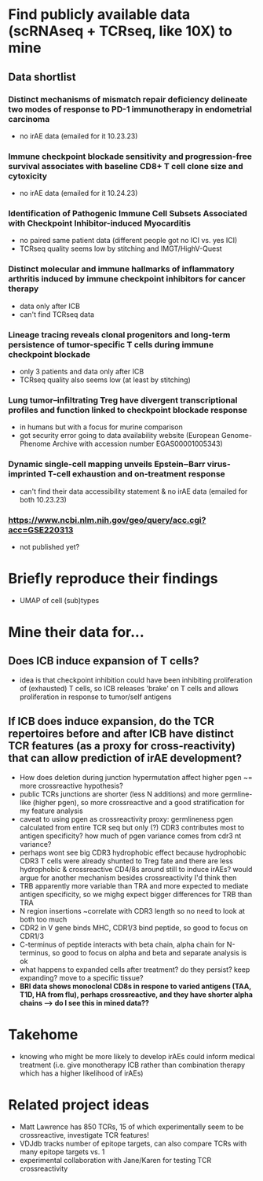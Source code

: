 # Find publicly available data (**scRNAseq + TCRseq**, like 10X) to mine
## Data shortlist
### Distinct mechanisms of mismatch repair deficiency delineate two modes of response to PD-1 immunotherapy in endometrial carcinoma
 - no irAE data (emailed for it 10.23.23)
### Immune checkpoint blockade sensitivity and progression-free survival associates with baseline CD8+ T cell clone size and cytoxicity
 - no irAE data (emailed for it 10.24.23)
### Identification of Pathogenic Immune Cell Subsets Associated with Checkpoint Inhibitor-induced Myocarditis
 - no paired same patient data (different people got no ICI vs. yes ICI)
 - TCRseq quality seems low by stitching and IMGT/HighV-Quest
### Distinct molecular and immune hallmarks of inflammatory arthritis induced by immune checkpoint inhibitors for cancer therapy
 - data only after ICB
 - can't find TCRseq data
### Lineage tracing reveals clonal progenitors and long-term persistence of tumor-specific T cells during immune checkpoint blockade
 - only 3 patients and data only after ICB
 - TCRseq quality also seems low (at least by stitching)
### Lung tumor–infiltrating Treg have divergent transcriptional profiles and function linked to checkpoint blockade response
 - in humans but with a focus for murine comparison
 - got security error going to data availability website (European Genome-Phenome Archive with accession number EGAS00001005343)
### Dynamic single-cell mapping unveils Epstein‒Barr virus-imprinted T-cell exhaustion and on-treatment response
 - can't find their data accessibility statement & no irAE data (emailed for both 10.23.23)
### https://www.ncbi.nlm.nih.gov/geo/query/acc.cgi?acc=GSE220313
 - not published yet?

# Briefly reproduce their findings
 - UMAP of cell (sub)types

# Mine their data for...
## Does ICB induce expansion of T cells?
 - idea is that checkpoint inhibition could have been inhibiting proliferation of (exhausted) T cells, so ICB releases 'brake' on T cells and allows proliferation in response to tumor/self antigens
## If ICB does induce expansion, do the TCR repertoires before and after ICB have distinct TCR features (as a proxy for cross-reactivity) that can allow prediction of irAE development?
 - How does deletion during junction hypermutation affect higher pgen ~= more crossreactive hypothesis?
 - public TCRs junctions are shorter (less N additions) and more germline-like (higher pgen), so more crossreactive and a good stratification for my feature analysis
 - caveat to using pgen as crossreactivity proxy: germlineness pgen calculated from entire TCR seq but only (?) CDR3 contributes most to antigen specificity? how much of pgen variance comes from cdr3 nt variance?
 - perhaps wont see big CDR3 hydrophobic effect because hydrophobic CDR3 T cells were already shunted to Treg fate and there are less hydrophobic & crossreactive CD4/8s around still to induce irAEs? would argue for another mechanism besides crossreactivity I'd think then
 - TRB apparently more variable than TRA and more expected to mediate antigen specificity, so we mighg expect bigger differences for TRB than TRA
 - N region insertions ~correlate with CDR3 length so no need to look at both too much
 - CDR2 in V gene binds MHC, CDR1/3 bind peptide, so good to focus on CDR1/3
 - C-terminus of peptide interacts with beta chain, alpha chain for N-terminus, so good to focus on alpha and beta and separate analysis is ok
 - what happens to expanded cells after treatment? do they persist? keep expanding? move to a specific tissue?
 - **BRI data shows monoclonal CD8s in respone to varied antigens (TAA, T1D, HA from flu), perhaps crossreactive, and they have shorter alpha chains --> do I see this in mined data??**

# Takehome
 - knowing who might be more likely to develop irAEs could inform medical treatment (i.e. give monotherapy ICB rather than combination therapy which has a higher likelihood of irAEs)

# Related project ideas
 - Matt Lawrence has 850 TCRs, 15 of which experimentally seem to be crossreactive, investigate TCR features!
 - VDJdb tracks number of epitope targets, can also compare TCRs with many epitope targets vs. 1
 - experimental collaboration with Jane/Karen for testing TCR crossreactivity